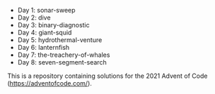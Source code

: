 * Day 1: sonar-sweep
* Day 2: dive
* Day 3: binary-diagnostic
* Day 4: giant-squid
* Day 5: hydrothermal-venture
* Day 6: lanternfish
* Day 7: the-treachery-of-whales
* Day 8: seven-segment-search

This is a repository containing solutions for the 2021 Advent of Code
(https://adventofcode.com/).
